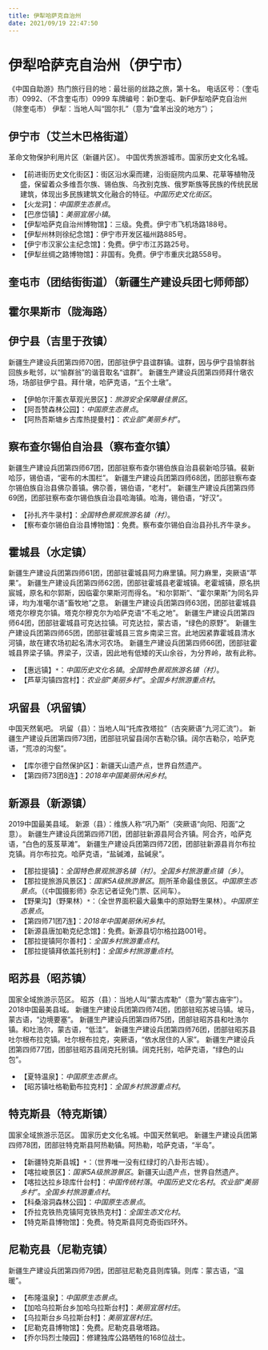 ```yaml
---
title: 伊犁哈萨克自治州
date: 2021/09/19 22:47:50
---
```


# 伊犁哈萨克自治州（伊宁市） 
《中国自助游》热门旅行目的地：最壮丽的丝路之旅，第十名。
电话区号：（奎屯市）0992、（不含奎屯市）0999
车牌编号：新D奎屯、新F伊犁哈萨克自治州（除奎屯市）
伊犁：当地人叫“固尔扎”（意为“盘羊出没的地方”）；
## 伊宁市（艾兰木巴格街道）
革命文物保护利用片区（新疆片区）。
中国优秀旅游城市。国家历史文化名城。
* 【前进街历史文化街区】：街区沿水渠而建，沿街庭院内瓜果、花草等植物茂盛，保留着众多维吾尔族、锡伯族、乌孜别克族、俄罗斯族等民族的传统民居建筑，体现出多民族建筑文化融合的特征。*中国历史文化街区*。
* 【火龙洞】：*中国原生态景点*。
* 【巴彦岱镇】：*美丽宜居小镇*。
* 【伊犁哈萨克自治州博物馆】：三级。免费。伊宁市飞机场路188号。
* 【伊犁州林则徐纪念馆】：伊宁市开发区福州路885号。
* 【伊宁市汉家公主纪念馆】：免费。伊宁市江苏路25号。
* 【伊犁丝绸之路博物馆】：非国有。免费。伊宁市重庆北路558号。
## 奎屯市（团结街街道）（新疆生产建设兵团七师师部）
## 霍尔果斯市（陇海路）
## 伊宁县（吉里于孜镇）
新疆生产建设兵团第四师70团，团部驻伊宁县谊群镇。谊群，因与伊宁县愉群翁回族乡毗邻，以“愉群翁”的谐音取名“谊群”。
新疆生产建设兵团第四师拜什墩农场，场部驻伊宁县。拜什墩，哈萨克语，“五个土墩”。
* 【伊帕尔汗薰衣草观光景区】：*旅游安全保障最佳景区*。
* 【阿吾赞森林公园】：*中国原生态景点*。
* 【阿热吾斯塘乡古库热提曼村】：*农业部“美丽乡村”*。
## 察布查尔锡伯自治县（察布查尔镇）
新疆生产建设兵团第四师67团，团部驻察布查尔锡伯族自治县裴新哈莎镇。裴新哈莎，锡伯语，“密布的木围栏”。
新疆生产建设兵团第四师68团，团部驻察布查尔锡伯族自治县佛尕善镇。佛尕善，锡伯语，“老村”。
新疆生产建设兵团第四师69团，团部驻察布查尔锡伯族自治县哈海镇。哈海，锡伯语，“好汉”。
* 【孙扎齐牛录村】：*全国特色景观旅游名镇（村）*。
* 【察布查尔锡伯自治县博物馆】：免费。察布查尔锡伯自治县孙扎齐牛录乡。
## 霍城县（水定镇）
新疆生产建设兵团第四师61团，团部驻霍城县阿力麻里镇。阿力麻里，突厥语“苹果”。
新疆生产建设兵团第四师62团，团部驻霍城县老霍城镇。老霍城镇，原名拱宸城，原名和尔郭斯，因临霍尔果斯河而得名。“和尔郭斯”、“霍尔果斯”为同名异译，均为准噶尔语“畜牧地”之意。
新疆生产建设兵团第四师63团，团部驻霍城县塔克尔穆克尔镇。塔克尔穆克尔为哈萨克语“不毛之地”。
新疆生产建设兵团第四师64团，团部驻霍城县可克达拉镇。可克达拉，蒙古语，“绿色的原野”。
新疆生产建设兵团第四师65团，团部驻霍城县三宫乡南梁三宫。此地因紧靠霍城县清水河镇，故在建农场初起名清水河农场。
新疆生产建设兵团第四师66团，团部驻霍城县界梁子镇。界梁子，汉语，因此地有低矮的天山余谷，为分界岭，故有此称。
* 【惠远镇】`*`：*中国历史文化名镇*。*全国特色景观旅游名镇（村）*。
* 【芦草沟镇四宫村】：*农业部“美丽乡村”*。*全国乡村旅游重点村*。
## 巩留县（巩留镇）
中国天然氧吧。
巩留（县）：当地人叫“托库孜塔拉”（古突厥语“九河汇流”）。
新疆生产建设兵团第四师73团，团部驻巩留县阔尔吉勒尕镇。阔尔吉勒尕，哈萨克语，“荒凉的沟壑”。
* 【库尔德宁自然保护区】：新疆天山遗产点，世界自然遗产。
* 【第四师73团8连】：*2018年中国美丽休闲乡村*。
## 新源县（新源镇）
2019中国最美县域。
新源（县）：维族人称“巩乃斯”（突厥语“向阳、阳面”之意）。
新疆生产建设兵团第四师71团，团部驻新源县阿合齐镇。阿合齐，哈萨克语，“白色的芨芨草滩”。
新疆生产建设兵团第四师72团，团部驻新源县肖尔布拉克镇。肖尔布拉克。哈萨克语，“盐碱滩，盐碱泉”。
* 【那拉提镇】：*全国特色景观旅游名镇（村）*。*全国乡村旅游重点镇（乡）*。
* 【那拉提旅游风景区】：*国家5A级旅游景区*。厕所革命最佳景区。*中国原生态景点*。（《中国摄影师》杂志记者证免门票、区间车）。
* 【野果沟】（野果林）`*`：（全世界面积最大最集中的原始野生果林）。*中国原生态景点*。
* 【第四师71团7连】：*2018年中国美丽休闲乡村*。
* 【新源县唐加勒克纪念馆】：免费。新源县切尔格拉路001号。
* 【那拉提镇阿尔善村】：*全国乡村旅游重点村*。
* 【那拉提镇拜依盖托别村】：*全国乡村旅游重点村*。
## 昭苏县（昭苏镇）
国家全域旅游示范区。
昭苏（县）：当地人叫“蒙古库勒”（意为“蒙古庙宇”）。
2018中国最美县域。
新疆生产建设兵团第四师74团，团部驻昭苏坡马镇。坡马，蒙古语，“边境要塞”。
新疆生产建设兵团第四师75团，团部驻昭苏县和吐浩尔镇。和吐浩尔，蒙古语，“低洼”。
新疆生产建设兵团第四师76团，团部驻昭苏县吐尔根布拉克镇。吐尔根布拉克，突厥语，“依水居住的人家”。
新疆生产建设兵团第四师77团，团部驻昭苏县阔克托别镇。阔克托别，哈萨克语，“绿色的山包”。
* 【夏特温泉】：*中国原生态景点*。
* 【昭苏镇吐格勒勤布拉克村】：*全国乡村旅游重点村*。
## 特克斯县（特克斯镇）
国家全域旅游示范区。
国家历史文化名城。中国天然氧吧。
新疆生产建设兵团第四师78团，团部驻特克斯县阿热勒镇。阿热勒，哈萨克语，“半岛”。
* 【新疆特克斯县城】`*`：（世界唯一没有红绿灯的八卦形古城）。
* 【喀拉峻景区】：*国家5A级旅游景区*。新疆天山遗产点，世界自然遗产。
* 【喀拉达拉乡琼库什台村】：*中国传统村落*。*中国历史文化名村*。*农业部“美丽乡村”*。*全国乡村旅游重点村*。
* 【科桑溶洞森林公园】：*中国原生态景点*。
* 【乔拉克铁热克镇阿克铁热克村】：*全国生态文化村*。
* 【特克斯县博物馆】：免费。特克斯县阿克奇街四环外。
## 尼勒克县（尼勒克镇）
新疆生产建设兵团第四师79团，团部驻尼勒克县则库镇。则库：蒙古语，“温暖”。
* 【布隆温泉】：*中国原生态景点*。
* 【加哈乌拉斯台乡加哈乌拉斯台村】：*美丽宜居村庄*。
* 【乌拉斯台乡乌拉斯台村】：*美丽宜居村庄*。
* 【尼勒克县博物馆】：免费。尼勒克县墩塔路。
* 【乔尔玛烈士陵园】：修建独库公路牺牲的168位战士。
